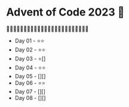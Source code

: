 # Advent of Code 2023 💫

🎄🎅🏻🎄🎅🏻🎄🎅🏻🎄🎅🏻🎄🎅🏻🎄🎅🏻🎄🎅🏻🎄🎅🏻

* Day 01 - ⭐️⭐️
* Day 02 - ⭐️⭐️
* Day 03 - ⭐️[]
* Day 04 - ⭐️⭐️
* Day 05 - [][]
* Day 06 - ⭐️⭐️
* Day 07 - [][]
* Day 08 - [][]